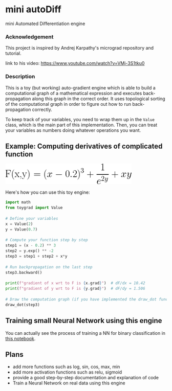 # mini autoDiff
mini Automated Differentiation engine 

### Acknowledgement
This project is inspired by Andrej Karpathy's micrograd repository and tutorial.

link to his video: https://www.youtube.com/watch?v=VMj-3S1tku0

### Description
This is a toy (but working) auto-gradient engine which is able to build a computational graph of a mathematical expression and executes back-propagation along this graph in the correct order. It uses topological sorting of the computational graph in order to figure out how to run back-propagation correctly.

To keep track of your variables, you need to wrap them up in the `Value` class, which is the main part of this implementation. Then, you can treat your variables as numbers doing whatever operations you want.

## Example: Computing derivatives of complicated function

![Function](formula1.png)

Here's how you can use this toy engine:

```python
import math
from toygrad import Value

# Define your variables
x = Value(2)
y = Value(0.7)

# Compute your function step by step
step1 = (x - 0.2) ** 3
step2 = y.exp() ** -2
step3 = step1 + step2 + x*y

# Run backpropagation on the last step
step3.backward()

print(f"gradient of x wrt to F is {x.grad}")  # dF/dx = 10.42
print(f"gradient of y wrt to F is {y.grad}")  # dF/dy = 1.506

# Draw the computation graph (if you have implemented the draw_dot function)
draw_dot(step3)
```
## Training small Neural Network using this engine
You can actually see the process of training a NN for binary classification
in [this notebook](usage_example.ipynb).

## Plans
- add more functions such as log, sin, cos, max, min
- add more activation functions such as relu, sigmoid
- provide a good step-by-step documentation and explanation of code
- Train a Neural Network on real data using this engine
